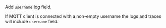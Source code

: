 Add `username` log field.

If MQTT client is connected with a non-empty username the logs and traces will include `username` field.

